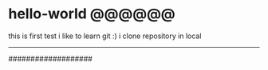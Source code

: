 # hello-world @@@@@@
this is first test
i like to learn git :)
i clone repository in local
***************************


###################
